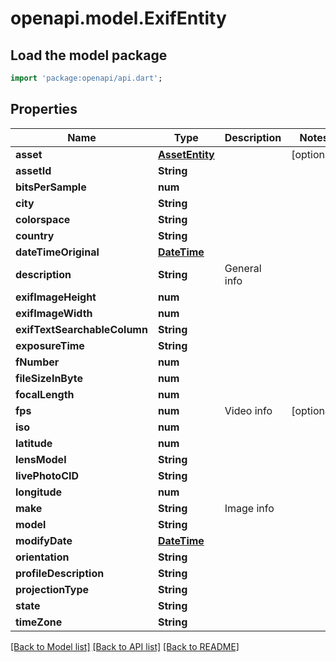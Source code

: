 # openapi.model.ExifEntity

## Load the model package
```dart
import 'package:openapi/api.dart';
```

## Properties
Name | Type | Description | Notes
------------ | ------------- | ------------- | -------------
**asset** | [**AssetEntity**](AssetEntity.md) |  | [optional] 
**assetId** | **String** |  | 
**bitsPerSample** | **num** |  | 
**city** | **String** |  | 
**colorspace** | **String** |  | 
**country** | **String** |  | 
**dateTimeOriginal** | [**DateTime**](DateTime.md) |  | 
**description** | **String** | General info | 
**exifImageHeight** | **num** |  | 
**exifImageWidth** | **num** |  | 
**exifTextSearchableColumn** | **String** |  | 
**exposureTime** | **String** |  | 
**fNumber** | **num** |  | 
**fileSizeInByte** | **num** |  | 
**focalLength** | **num** |  | 
**fps** | **num** | Video info | [optional] 
**iso** | **num** |  | 
**latitude** | **num** |  | 
**lensModel** | **String** |  | 
**livePhotoCID** | **String** |  | 
**longitude** | **num** |  | 
**make** | **String** | Image info | 
**model** | **String** |  | 
**modifyDate** | [**DateTime**](DateTime.md) |  | 
**orientation** | **String** |  | 
**profileDescription** | **String** |  | 
**projectionType** | **String** |  | 
**state** | **String** |  | 
**timeZone** | **String** |  | 

[[Back to Model list]](../README.md#documentation-for-models) [[Back to API list]](../README.md#documentation-for-api-endpoints) [[Back to README]](../README.md)


